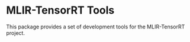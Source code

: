 # MLIR-TensorRT Tools

This package provides a set of development tools for the MLIR-TensorRT project.
